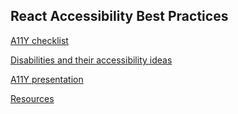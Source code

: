 ## React Accessibility Best Practices


[A11Y checklist](https://github.com/mohsenshafiei/react-a11y/blob/master/CHECKLIST.md)

[Disabilities and their accessibility ideas](https://github.com/mohsenshafiei/react-a11y/blob/master/DISABILITIES.md)

[A11Y presentation](https://github.com/mohsenshafiei/react-a11y/blob/master/slides/A11Y.pdf)

[Resources](https://github.com/mohsenshafiei/react-a11y/blob/master/RESOURCES.md)
